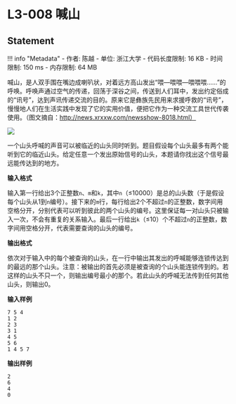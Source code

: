 
# L3-008 喊山

## Statement

!!! info "Metadata"
    - 作者: 陈越
    - 单位: 浙江大学
    - 代码长度限制: 16 KB
    - 时间限制: 150 ms
    - 内存限制: 64 MB

喊山，是人双手围在嘴边成喇叭状，对着远方高山发出“喂—喂喂—喂喂喂……”的呼唤。呼唤声通过空气的传递，回荡于深谷之间，传送到人们耳中，发出约定俗成的“讯号”，达到声讯传递交流的目的。原来它是彝族先民用来求援呼救的“讯号”，慢慢地人们在生活实践中发现了它的实用价值，便把它作为一种交流工具世代传袭使用。（图文摘自：http://news.xrxxw.com/newsshow-8018.html）


![](~/183)

一个山头呼喊的声音可以被临近的山头同时听到。题目假设每个山头最多有两个能听到它的临近山头。给定任意一个发出原始信号的山头，本题请你找出这个信号最远能传达到的地方。

**输入格式**

输入第一行给出3个正整数`n`、`m`和`k`，其中`n`（$\le$10000）是总的山头数（于是假设每个山头从1到`n`编号）。接下来的`m`行，每行给出2个不超过`n`的正整数，数字间用空格分开，分别代表可以听到彼此的两个山头的编号。这里保证每一对山头只被输入一次，不会有重复的关系输入。最后一行给出`k`（$\le$10）个不超过`n`的正整数，数字间用空格分开，代表需要查询的山头的编号。

**输出格式**

依次对于输入中的每个被查询的山头，在一行中输出其发出的呼喊能够连锁传达到的最远的那个山头。注意：被输出的首先必须是被查询的个山头能连锁传到的。若这样的山头不只一个，则输出编号最小的那个。若此山头的呼喊无法传到任何其他山头，则输出0。

**输入样例**
```plaintext
7 5 4
1 2
2 3
3 1
4 5
5 6
1 4 5 7
```

**输出样例**
```plaintext
2
6
4
0
```
